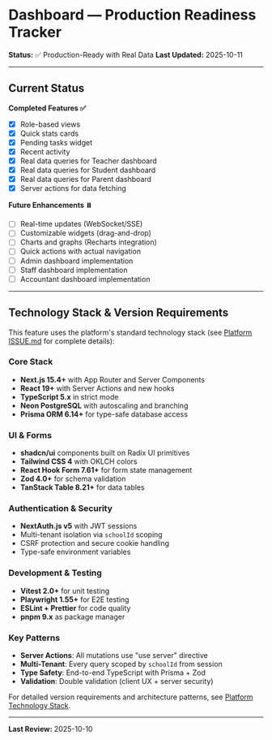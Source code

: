 # Dashboard — Production Readiness Tracker

**Status:** ✅ Production-Ready with Real Data
**Last Updated:** 2025-10-11

---

## Current Status

**Completed Features ✅**
- [x] Role-based views
- [x] Quick stats cards
- [x] Pending tasks widget
- [x] Recent activity
- [x] Real data queries for Teacher dashboard
- [x] Real data queries for Student dashboard
- [x] Real data queries for Parent dashboard
- [x] Server actions for data fetching

**Future Enhancements ⏸️**
- [ ] Real-time updates (WebSocket/SSE)
- [ ] Customizable widgets (drag-and-drop)
- [ ] Charts and graphs (Recharts integration)
- [ ] Quick actions with actual navigation
- [ ] Admin dashboard implementation
- [ ] Staff dashboard implementation
- [ ] Accountant dashboard implementation

---

## Technology Stack & Version Requirements

This feature uses the platform's standard technology stack (see [Platform ISSUE.md](../ISSUE.md#technology-stack--version-requirements) for complete details):

### Core Stack
- **Next.js 15.4+** with App Router and Server Components
- **React 19+** with Server Actions and new hooks
- **TypeScript 5.x** in strict mode
- **Neon PostgreSQL** with autoscaling and branching
- **Prisma ORM 6.14+** for type-safe database access

### UI & Forms
- **shadcn/ui** components built on Radix UI primitives
- **Tailwind CSS 4** with OKLCH colors
- **React Hook Form 7.61+** for form state management
- **Zod 4.0+** for schema validation
- **TanStack Table 8.21+** for data tables

### Authentication & Security
- **NextAuth.js v5** with JWT sessions
- Multi-tenant isolation via `schoolId` scoping
- CSRF protection and secure cookie handling
- Type-safe environment variables

### Development & Testing
- **Vitest 2.0+** for unit testing
- **Playwright 1.55+** for E2E testing
- **ESLint + Prettier** for code quality
- **pnpm 9.x** as package manager

### Key Patterns
- **Server Actions**: All mutations use "use server" directive
- **Multi-Tenant**: Every query scoped by `schoolId` from session
- **Type Safety**: End-to-end TypeScript with Prisma + Zod
- **Validation**: Double validation (client UX + server security)

For detailed version requirements and architecture patterns, see [Platform Technology Stack](../ISSUE.md#technology-stack--version-requirements).

---

**Last Review:** 2025-10-10
